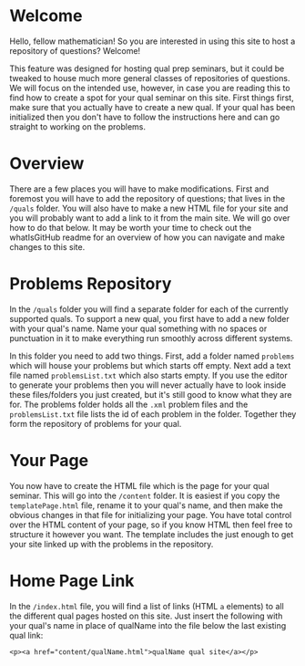 # Welcome

Hello, fellow mathematician! So you are interested in using this site to host a repository of questions? Welcome!

This feature was designed for hosting qual prep seminars, but it could be tweaked to house much more general classes of repositories of questions. We will focus on the intended use, however, in case you are reading this to find how to create a spot for your qual seminar on this site. First things first, make sure that you actually have to create a new qual. If your qual has been initialized then you don't have to follow the instructions here and can go straight to working on the problems.

# Overview

There are a few places you will have to make modifications. First and foremost you will have to add the repository of questions; that lives in the `/quals` folder. You will also have to make a new HTML file for your site and you will probably want to add a link to it from the main site. We will go over how to do that below. It may be worth your time to check out the whatIsGitHub readme for an overview of how you can navigate and make changes to this site.

# Problems Repository

In the `/quals` folder you will find a separate folder for each of the currently supported quals. To support a new qual, you first have to add a new folder with your qual's name. Name your qual something with no spaces or punctuation in it to make everything run smoothly across different systems.

In this folder you need to add two things. First, add a folder named `problems` which will house your problems but which starts off empty. Next add a text file named `problemsList.txt` which also starts empty. If you use the editor to generate your problems then you will never actually have to look inside these files/folders you just created, but it's still good to know what they are for. The problems folder holds all the `.xml` problem files and the `problemsList.txt` file lists the id of each problem in the folder. Together they form the repository of problems for your qual.

# Your Page

You now have to create the HTML file which is the page for your qual seminar. This will go into the `/content` folder. It is easiest if you copy the `templatePage.html` file, rename it to your qual's name, and then make the obvious changes in that file for initializing your page. You have total control over the HTML content of your page, so if you know HTML then feel free to structure it however you want. The template includes the just enough to get your site linked up with the problems in the repository.

# Home Page Link

In the `/index.html` file, you will find a list of links (HTML `a` elements) to all the different qual pages hosted on this site. Just insert the following with your qual's name in place of qualName into the file below the last existing qual link:

```
<p><a href="content/qualName.html">qualName qual site</a></p>
```
